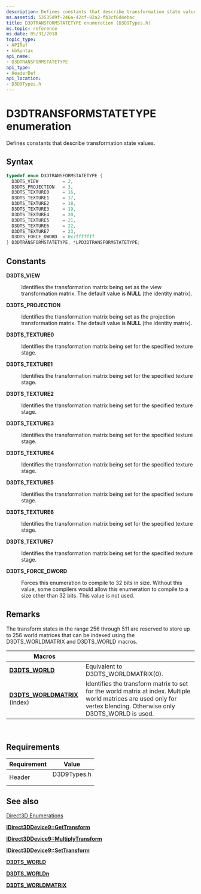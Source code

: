 ```yaml
---
description: Defines constants that describe transformation state values.
ms.assetid: 53535d9f-246a-42cf-82a2-fb3cf6d4ebac
title: D3DTRANSFORMSTATETYPE enumeration (D3D9Types.h)
ms.topic: reference
ms.date: 05/31/2018
topic_type:
- APIRef
- kbSyntax
api_name:
- D3DTRANSFORMSTATETYPE
api_type:
- HeaderDef
api_location:
- D3D9Types.h
---
```


# D3DTRANSFORMSTATETYPE enumeration

Defines constants that describe transformation state values.

## Syntax


```C++
typedef enum D3DTRANSFORMSTATETYPE { 
  D3DTS_VIEW         = 2,
  D3DTS_PROJECTION   = 3,
  D3DTS_TEXTURE0     = 16,
  D3DTS_TEXTURE1     = 17,
  D3DTS_TEXTURE2     = 18,
  D3DTS_TEXTURE3     = 19,
  D3DTS_TEXTURE4     = 20,
  D3DTS_TEXTURE5     = 21,
  D3DTS_TEXTURE6     = 22,
  D3DTS_TEXTURE7     = 23,
  D3DTS_FORCE_DWORD  = 0x7fffffff
} D3DTRANSFORMSTATETYPE, *LPD3DTRANSFORMSTATETYPE;
```



## Constants

<dl> <dt>

<span id="D3DTS_VIEW"></span><span id="d3dts_view"></span>**D3DTS\_VIEW**
</dt> <dd>

Identifies the transformation matrix being set as the view transformation matrix. The default value is **NULL** (the identity matrix).

</dd> <dt>

<span id="D3DTS_PROJECTION"></span><span id="d3dts_projection"></span>**D3DTS\_PROJECTION**
</dt> <dd>

Identifies the transformation matrix being set as the projection transformation matrix. The default value is **NULL** (the identity matrix).

</dd> <dt>

<span id="D3DTS_TEXTURE0"></span><span id="d3dts_texture0"></span>**D3DTS\_TEXTURE0**
</dt> <dd>

Identifies the transformation matrix being set for the specified texture stage.

</dd> <dt>

<span id="D3DTS_TEXTURE1"></span><span id="d3dts_texture1"></span>**D3DTS\_TEXTURE1**
</dt> <dd>

Identifies the transformation matrix being set for the specified texture stage.

</dd> <dt>

<span id="D3DTS_TEXTURE2"></span><span id="d3dts_texture2"></span>**D3DTS\_TEXTURE2**
</dt> <dd>

Identifies the transformation matrix being set for the specified texture stage.

</dd> <dt>

<span id="D3DTS_TEXTURE3"></span><span id="d3dts_texture3"></span>**D3DTS\_TEXTURE3**
</dt> <dd>

Identifies the transformation matrix being set for the specified texture stage.

</dd> <dt>

<span id="D3DTS_TEXTURE4"></span><span id="d3dts_texture4"></span>**D3DTS\_TEXTURE4**
</dt> <dd>

Identifies the transformation matrix being set for the specified texture stage.

</dd> <dt>

<span id="D3DTS_TEXTURE5"></span><span id="d3dts_texture5"></span>**D3DTS\_TEXTURE5**
</dt> <dd>

Identifies the transformation matrix being set for the specified texture stage.

</dd> <dt>

<span id="D3DTS_TEXTURE6"></span><span id="d3dts_texture6"></span>**D3DTS\_TEXTURE6**
</dt> <dd>

Identifies the transformation matrix being set for the specified texture stage.

</dd> <dt>

<span id="D3DTS_TEXTURE7"></span><span id="d3dts_texture7"></span>**D3DTS\_TEXTURE7**
</dt> <dd>

Identifies the transformation matrix being set for the specified texture stage.

</dd> <dt>

<span id="D3DTS_FORCE_DWORD"></span><span id="d3dts_force_dword"></span>**D3DTS\_FORCE\_DWORD**
</dt> <dd>

Forces this enumeration to compile to 32 bits in size. Without this value, some compilers would allow this enumeration to compile to a size other than 32 bits. This value is not used.

</dd> </dl>

## Remarks

The transform states in the range 256 through 511 are reserved to store up to 256 world matrices that can be indexed using the D3DTS\_WORLDMATRIX and D3DTS\_WORLD macros.



| Macros                                                  |                                                                                                                                                                       |
|---------------------------------------------------------|-----------------------------------------------------------------------------------------------------------------------------------------------------------------------|
| [**D3DTS\_WORLD**](d3dts-world.md)                     | Equivalent to D3DTS\_WORLDMATRIX(0).                                                                                                                                  |
| [**D3DTS\_WORLDMATRIX**](d3dts-worldmatrix.md) (index) | Identifies the transform matrix to set for the world matrix at index. Multiple world matrices are used only for vertex blending. Otherwise only D3DTS\_WORLD is used. |



 

## Requirements



| Requirement | Value |
|-------------------|----------------------------------------------------------------------------------------|
| Header<br/> | <dl> <dt>D3D9Types.h</dt> </dl> |



## See also

<dl> <dt>

[Direct3D Enumerations](dx9-graphics-reference-d3d-enums.md)
</dt> <dt>

[**IDirect3DDevice9::GetTransform**](/windows/win32/api/d3d9helper/nf-d3d9helper-idirect3ddevice9-gettransform)
</dt> <dt>

[**IDirect3DDevice9::MultiplyTransform**](/windows/win32/api/d3d9helper/nf-d3d9helper-idirect3ddevice9-multiplytransform)
</dt> <dt>

[**IDirect3DDevice9::SetTransform**](/windows/win32/api/d3d9helper/nf-d3d9helper-idirect3ddevice9-settransform)
</dt> <dt>

[**D3DTS\_WORLD**](d3dts-world.md)
</dt> <dt>

[**D3DTS\_WORLDn**](d3dts-worldn.md)
</dt> <dt>

[**D3DTS\_WORLDMATRIX**](d3dts-worldmatrix.md)
</dt> </dl>

 

 
